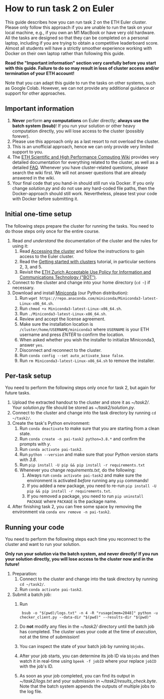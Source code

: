 ﻿How to run task 2 on Euler
==========================
This guide describes how you can run task 2 on the ETH Euler cluster.
Please only follow this approach if you are unable to run the task on your local machine,
e.g., if you own an M1 MacBook or have very old hardware.
All the tasks are designed so that they can be completed on a personal laptop,
including if you are trying to obtain a competitive leaderboard score.
Almost all students will have a strictly smoother experience working with Docker
on their own laptop rather than following this guide.

**Read the "Important information" section very carefully before you start with this guide.
Failure to do so may result in loss of cluster access and/or termination of your ETH account!**

Note that you can adapt this guide to run the tasks on other systems, such as Google Colab. However, we can not provide any additional guidance or support for other approaches.


Important information
---------------------
1. **Never** perform **any computations** on Euler directly; **always use the batch system (bsub)**! If you run your solution or other heavy computation directly, you will lose access to the cluster (possibly forever).
2. Please use this approach only as a last resort to not overload the cluster.
3. This is an unofficial approach, hence we can only provide very limited support to you.
4. The [ETH Scientific and High Performance Computing Wiki](https://scicomp.ethz.ch/wiki/Main_Page) provides very detailed documentation for everything related to the cluster, as well as a detailed [FAQ](https://scicomp.ethz.ch/wiki/FAQ). Whenever you have cluster-related questions, please search the wiki first. We will not answer questions that are already answered in the wiki.
5. Your final code that you hand-in should still run via Docker. If you only change *solution.py* and do not use any hard-coded file paths, then the Docker-approach should still work. Nevertheless, please test your code with Docker before submitting it.


Initial one-time setup
----------------------
The following steps prepare the cluster for running the tasks. You need to do those steps only once for the entire course.

1. Read *and understand* the documentation of the cluster and the rules for using it:
	1. Read [Accessing the cluster](https://scicomp.ethz.ch/wiki/Accessing_the_cluster) and follow the instructions to gain access to the Euler cluster.
	2. Read the [Getting started with clusters](https://scicomp.ethz.ch/wiki/Getting_started_with_clusters) tutorial, in particular sections 2, 3, and 5.
	3. Revisit the [ETH Zurich Acceptable Use Policy for Information and Communications Technology ("BOT")](https://rechtssammlung.sp.ethz.ch/Dokumente/203.21en.pdf).
2. Connect to the cluster and change into your home directory (`cd ~`) if necessary.
3. Download and install [Miniconda](https://docs.conda.io/en/latest/miniconda.html) (our Python distribution):
	1. Run `wget https://repo.anaconda.com/miniconda/Miniconda3-latest-Linux-x86_64.sh`.
	2. Run `chmod +x Miniconda3-latest-Linux-x86_64.sh`.
	3. Run `./Miniconda3-latest-Linux-x86_64.sh`.
	4. Review and accept the license agreement.
	5. Make sure the installation location is `/cluster/home/USERNAME/miniconda3` where `USERNAME` is your ETH username and press *ENTER* to confirm the location.
	6. When asked whether you wish the installer to initialize Miniconda3, answer `yes`.
	7. Disconnect and reconnect to the cluster.
	8. Run `conda config --set auto_activate_base false`.
	9. Run `rm Miniconda3-latest-Linux-x86_64.sh` to remove the installer.


Per-task setup
--------------
You need to perform the following steps only once for task 2, but again for future tasks.

1. Upload the extracted handout to the cluster and store it as *~/task2/*. Your *solution.py* file should be stored as *~/task2/solution.py*.
2. Connect to the cluster and change into the task directory by running `cd ~/task2/`.
3. Create the task's Python environment:
    1. Run `conda deactivate` to make sure that you are starting from a clean state.
    2. Run `conda create -n pai-task2 python=3.8.*` and confirm the prompts with *y*.
    3. Run `conda activate pai-task2`.
    4. Run `python --version` and make sure that your Python version starts with *3.8*.
    5. Run `pip install -U pip && pip install -r requirements.txt`
    6. Whenever you change *requirements.txt*, do the following:
        1. Always run `conda activate pai-task2` and make sure the environment is activated *before* running any `pip` commands!
        2. If you added a new package, you need to re-run `pip install -U pip && pip install -r requirements.txt`.
        3. If you removed a package, you need to run `pip uninstall PACKAGE` where `PACKAGE` is the package name.
4. After finishing task 2, you can free some space by removing the environment via `conda env remove -n pai-task2`.


Running your code
-----------------
You need to perform the following steps each time you reconnect to the cluster and want to run your solution.

**Only run your solution via the batch system, and never directly! If you run your solution directly, you will lose access to the cluster now and in the future!**

1. Preparation:
	1. Connect to the cluster and change into the task directory by running `cd ~/task2/`.
	2. Run `conda activate pai-task2`.
2. Submit a batch job:
    1. Run

            bsub -o "$(pwd)/logs.txt" -n 4 -R "rusage[mem=2048]" python -u checker_client.py --data-dir "$(pwd)" --results-dir "$(pwd)"

    2. Do **not** modify any files in the *~/task2/* directory until the batch job has completed. The cluster uses your code at the time of *execution*, not at the time of *submission*!
    3. You can inspect the state of your batch job by running `bbjobs`.
    4. After your job starts, you can determine its job ID via `bbjobs` and then watch it in real-time using `bpeek -f jobID` where your replace `jobID` with the job's ID.
    5. As soon as your job completed, you can find its output in *~/task2/logs.txt* and your submission in *~/task2/results_check.byte*.
	Note that the batch system appends the outputs of multiple jobs to the log file.
